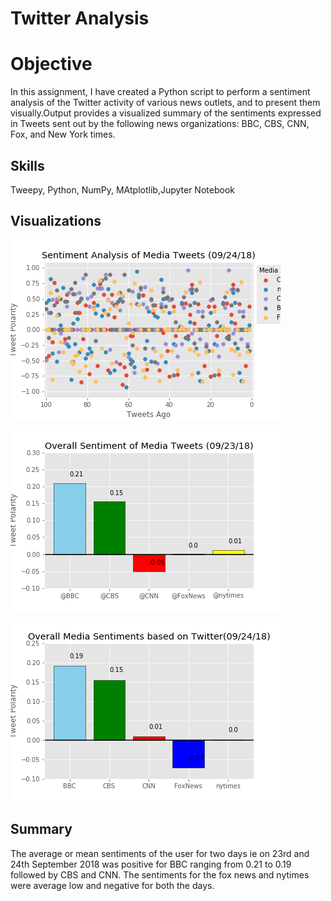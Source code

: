 
# Twitter Analysis

# Objective
In this assignment, I have created a Python script to perform a sentiment analysis of the Twitter activity of various news outlets, and to present them visually.Output provides a visualized summary of the sentiments expressed in Tweets sent out by the following news organizations: BBC, CBS, CNN, Fox, and New York times.

## Skills
Tweepy, Python, NumPy, MAtplotlib,Jupyter Notebook

## Visualizations
![alt text](https://github.com/Lalitaeranki/News_Mood/blob/master/Sentiment%20Analysis%20of%20Media%20Tweets.png)

![alt text](https://github.com/Lalitaeranki/News_Mood/blob/master/Overall%20Sentiment%20of%20Media%20Tweets.png)

![alt text](https://github.com/Lalitaeranki/News_Mood/blob/master/Overall%20Media%20Sentiments%20based%20on%20Twitter.png)

## Summary
The average or mean sentiments of the user for two days ie on 23rd and 24th September 2018 was positive for BBC ranging from 0.21 to 0.19 followed by CBS and CNN.
The sentiments for the fox news and nytimes were average low and negative for both the days.
